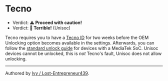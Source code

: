 # Tecno 

- Verdict: **⚠️ Proceed with caution!**
- Verdict: **🍅 Terrible!** (Unisoc)

Tecno requires you to have a [Tecno ID][Tecno ID] for two weeks before the OEM Unlocking option becomes available in the settings. Afterwards, you can follow the [standard unlock guide](../../misc/generic-unlock.md) for devices with a MediaTek SoC. Unisoc devices cannot be unlocked, this is *not* Tecno's fault, Unisoc does not allow unlocking.
***
Authored by [Ivy / Lost-Entrepreneur439](https://github.com/Lost-Entrepreneur439).<br/>

[Tecno ID]:https://xdaforums.com/t/guide-rooting-tecno-spark-20-kj5n-twrp-custom-recovery.4667636/
